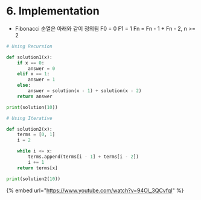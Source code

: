 # 6. Implementation

* Fibonacci 순열은 아래와 같이 정의됨 F0 = 0 F1 = 1 Fn = Fn - 1 + Fn - 2, n &gt;= 2

```python
# Using Recursion

def solution1(x):
    if x == 0:
        answer = 0
    elif x == 1:
        answer = 1
    else:
        answer = solution(x - 1) + solution(x - 2)
    return answer

print(solution(10))
```

```python
# Using Iterative

def solution2(x):
    terms = [0, 1]
    i = 2

    while i <= x:
        terms.append(terms[i - 1] + terms[i - 2])
        i += 1
    return terms[x]

print(solution2(10))
```

{% embed url="https://www.youtube.com/watch?v=94O\_3QCvfqI" %}



